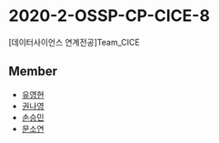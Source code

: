 # 2020-2-OSSP-CP-CICE-8
[데이터사이언스 연계전공]Team_CICE


## Member

* [유영현](https://github.com/0hyunU)
* [권나영](https://github.com/i-zro)
* [손승민](https://github.com/SeungMinSong2929)
* [문소연](https://github.com/opsop)
